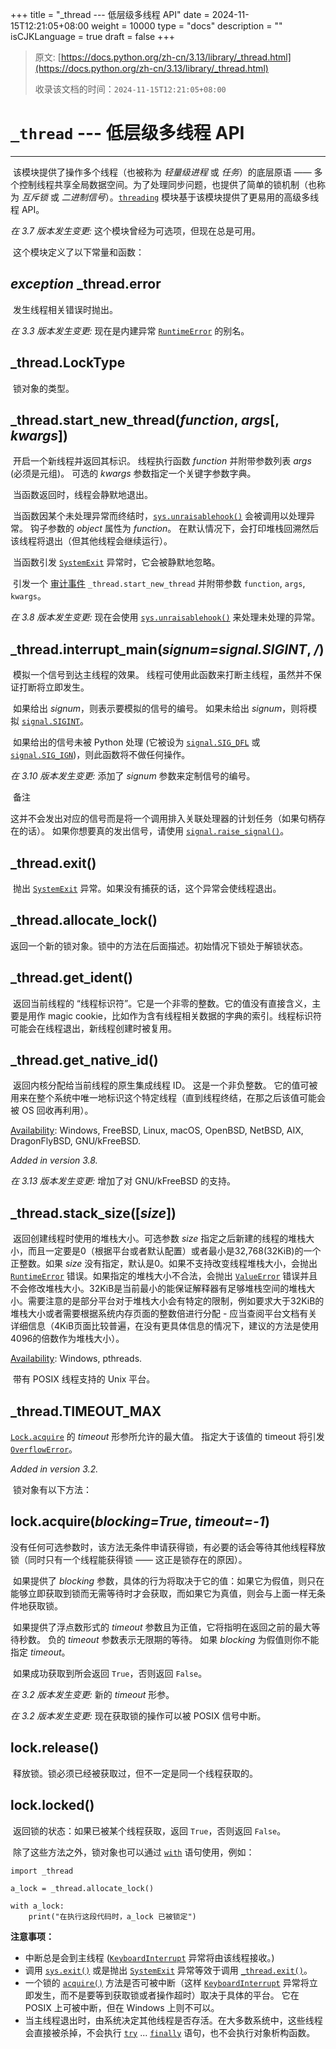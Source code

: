+++
title = "_thread --- 低层级多线程 API"
date = 2024-11-15T12:21:05+08:00
weight = 10000
type = "docs"
description = ""
isCJKLanguage = true
draft = false
+++

> 原文: [https://docs.python.org/zh-cn/3.13/library/_thread.html](https://docs.python.org/zh-cn/3.13/library/_thread.html)
>
> 收录该文档的时间：`2024-11-15T12:21:05+08:00`

# `_thread` --- 低层级多线程 API

------

​	该模块提供了操作多个线程（也被称为 *轻量级进程* 或 *任务*）的底层原语 —— 多个控制线程共享全局数据空间。为了处理同步问题，也提供了简单的锁机制（也称为 *互斥锁* 或 *二进制信号*）。[`threading`](https://docs.python.org/zh-cn/3.13/library/threading.html#module-threading) 模块基于该模块提供了更易用的高级多线程 API。

*在 3.7 版本发生变更:* 这个模块曾经为可选项，但现在总是可用。

​	这个模块定义了以下常量和函数：

## *exception* _thread.**error**

​	发生线程相关错误时抛出。

*在 3.3 版本发生变更:* 现在是内建异常 [`RuntimeError`](https://docs.python.org/zh-cn/3.13/library/exceptions.html#RuntimeError) 的别名。

## _thread.**LockType**

​	锁对象的类型。

## _thread.**start_new_thread**(*function*, *args*[, *kwargs*])

​	开启一个新线程并返回其标识。 线程执行函数 *function* 并附带参数列表 *args* (必须是元组)。 可选的 *kwargs* 参数指定一个关键字参数字典。

​	当函数返回时，线程会静默地退出。

​	当函数因某个未处理异常而终结时，[`sys.unraisablehook()`](https://docs.python.org/zh-cn/3.13/library/sys.html#sys.unraisablehook) 会被调用以处理异常。 钩子参数的 *object* 属性为 *function*。 在默认情况下，会打印堆栈回溯然后该线程将退出（但其他线程会继续运行）。

​	当函数引发 [`SystemExit`](https://docs.python.org/zh-cn/3.13/library/exceptions.html#SystemExit) 异常时，它会被静默地忽略。

​	引发一个 [审计事件](https://docs.python.org/zh-cn/3.13/library/sys.html#auditing) `_thread.start_new_thread` 并附带参数 `function`, `args`, `kwargs`。

*在 3.8 版本发生变更:* 现在会使用 [`sys.unraisablehook()`](https://docs.python.org/zh-cn/3.13/library/sys.html#sys.unraisablehook) 来处理未处理的异常。

## _thread.**interrupt_main**(*signum=signal.SIGINT*, */*)

​	模拟一个信号到达主线程的效果。 线程可使用此函数来打断主线程，虽然并不保证打断将立即发生。

​	如果给出 *signum*，则表示要模拟的信号的编号。 如果未给出 *signum*，则将模拟 [`signal.SIGINT`](https://docs.python.org/zh-cn/3.13/library/signal.html#signal.SIGINT)。

​	如果给出的信号未被 Python 处理 (它被设为 [`signal.SIG_DFL`](https://docs.python.org/zh-cn/3.13/library/signal.html#signal.SIG_DFL) 或 [`signal.SIG_IGN`](https://docs.python.org/zh-cn/3.13/library/signal.html#signal.SIG_IGN))，则此函数将不做任何操作。

*在 3.10 版本发生变更:* 添加了 *signum* 参数来定制信号的编号。

​	备注

 

​	这并不会发出对应的信号而是将一个调用排入关联处理器的计划任务（如果句柄存在的话）。 如果你想要真的发出信号，请使用 [`signal.raise_signal()`](https://docs.python.org/zh-cn/3.13/library/signal.html#signal.raise_signal)。

## _thread.**exit**()

​	抛出 [`SystemExit`](https://docs.python.org/zh-cn/3.13/library/exceptions.html#SystemExit) 异常。如果没有捕获的话，这个异常会使线程退出。

## _thread.**allocate_lock**()

​	返回一个新的锁对象。锁中的方法在后面描述。初始情况下锁处于解锁状态。

## _thread.**get_ident**()

​	返回当前线程的 “线程标识符”。它是一个非零的整数。它的值没有直接含义，主要是用作 magic cookie，比如作为含有线程相关数据的字典的索引。线程标识符可能会在线程退出，新线程创建时被复用。

## _thread.**get_native_id**()

​	返回内核分配给当前线程的原生集成线程 ID。 这是一个非负整数。 它的值可被用来在整个系统中唯一地标识这个特定线程（直到线程终结，在那之后该值可能会被 OS 回收再利用）。

[Availability](https://docs.python.org/zh-cn/3.13/library/intro.html#availability): Windows, FreeBSD, Linux, macOS, OpenBSD, NetBSD, AIX, DragonFlyBSD, GNU/kFreeBSD.

*Added in version 3.8.*

*在 3.13 版本发生变更:* 增加了对 GNU/kFreeBSD 的支持。

## _thread.**stack_size**([*size*])

​	返回创建线程时使用的堆栈大小。可选参数 *size* 指定之后新建的线程的堆栈大小，而且一定要是0（根据平台或者默认配置）或者最小是32,768(32KiB)的一个正整数。如果 *size* 没有指定，默认是0。如果不支持改变线程堆栈大小，会抛出 [`RuntimeError`](https://docs.python.org/zh-cn/3.13/library/exceptions.html#RuntimeError) 错误。如果指定的堆栈大小不合法，会抛出 [`ValueError`](https://docs.python.org/zh-cn/3.13/library/exceptions.html#ValueError) 错误并且不会修改堆栈大小。32KiB是当前最小的能保证解释器有足够堆栈空间的堆栈大小。需要注意的是部分平台对于堆栈大小会有特定的限制，例如要求大于32KiB的堆栈大小或者需要根据系统内存页面的整数倍进行分配 - 应当查阅平台文档有关详细信息（4KiB页面比较普遍，在没有更具体信息的情况下，建议的方法是使用4096的倍数作为堆栈大小）。

[Availability](https://docs.python.org/zh-cn/3.13/library/intro.html#availability): Windows, pthreads.

​	带有 POSIX 线程支持的 Unix 平台。

## _thread.**TIMEOUT_MAX**

[`Lock.acquire`](https://docs.python.org/zh-cn/3.13/library/threading.html#threading.Lock.acquire) 的 *timeout* 形参所允许的最大值。 指定大于该值的 timeout 将引发 [`OverflowError`](https://docs.python.org/zh-cn/3.13/library/exceptions.html#OverflowError)。

*Added in version 3.2.*

​	锁对象有以下方法：

## lock.**acquire**(*blocking=True*, *timeout=-1*)

​	没有任何可选参数时，该方法无条件申请获得锁，有必要的话会等待其他线程释放锁（同时只有一个线程能获得锁 —— 这正是锁存在的原因）。

​	如果提供了 *blocking* 参数，具体的行为将取决于它的值：如果它为假值，则只在能够立即获取到锁而无需等待时才会获取，而如果它为真值，则会与上面一样无条件地获取锁。

​	如果提供了浮点数形式的 *timeout* 参数且为正值，它将指明在返回之前的最大等待秒数。 负的 *timeout* 参数表示无限期的等待。 如果 *blocking* 为假值则你不能指定 *timeout*。

​	如果成功获取到所会返回 `True`，否则返回 `False`。

*在 3.2 版本发生变更:* 新的 *timeout* 形参。

*在 3.2 版本发生变更:* 现在获取锁的操作可以被 POSIX 信号中断。

## lock.**release**()

​	释放锁。锁必须已经被获取过，但不一定是同一个线程获取的。

## lock.**locked**()

​	返回锁的状态：如果已被某个线程获取，返回 `True`，否则返回 `False`。

​	除了这些方法之外，锁对象也可以通过 [`with`](https://docs.python.org/zh-cn/3.13/reference/compound_stmts.html#with) 语句使用，例如：

```
import _thread

a_lock = _thread.allocate_lock()

with a_lock:
    print("在执行这段代码时，a_lock 已被锁定")
```

**注意事项：**

- 中断总是会到主线程 ([`KeyboardInterrupt`](https://docs.python.org/zh-cn/3.13/library/exceptions.html#KeyboardInterrupt) 异常将由该线程接收。)
- 调用 [`sys.exit()`](https://docs.python.org/zh-cn/3.13/library/sys.html#sys.exit) 或是抛出 [`SystemExit`](https://docs.python.org/zh-cn/3.13/library/exceptions.html#SystemExit) 异常等效于调用 [`_thread.exit()`](https://docs.python.org/zh-cn/3.13/library/_thread.html#thread.exit)。
- 一个锁的 [`acquire()`](https://docs.python.org/zh-cn/3.13/library/threading.html#threading.Lock.acquire) 方法是否可被中断（这样 [`KeyboardInterrupt`](https://docs.python.org/zh-cn/3.13/library/exceptions.html#KeyboardInterrupt) 异常将立即发生，而不是要等到获取锁或者操作超时）取决于具体的平台。 它在 POSIX 上可被中断，但在 Windows 上则不可以。
- 当主线程退出时，由系统决定其他线程是否存活。在大多数系统中，这些线程会直接被杀掉，不会执行 [`try`](https://docs.python.org/zh-cn/3.13/reference/compound_stmts.html#try) ... [`finally`](https://docs.python.org/zh-cn/3.13/reference/compound_stmts.html#finally) 语句，也不会执行对象析构函数。
